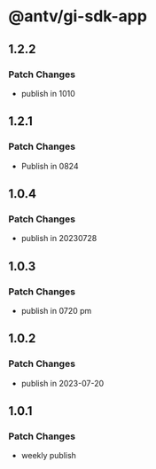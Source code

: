 # @antv/gi-sdk-app

## 1.2.2

### Patch Changes

- publish in 1010

## 1.2.1

### Patch Changes

- Publish in 0824

## 1.0.4

### Patch Changes

- publish in 20230728

## 1.0.3

### Patch Changes

- publish in 0720 pm

## 1.0.2

### Patch Changes

- publish in 2023-07-20

## 1.0.1

### Patch Changes

- weekly publish
